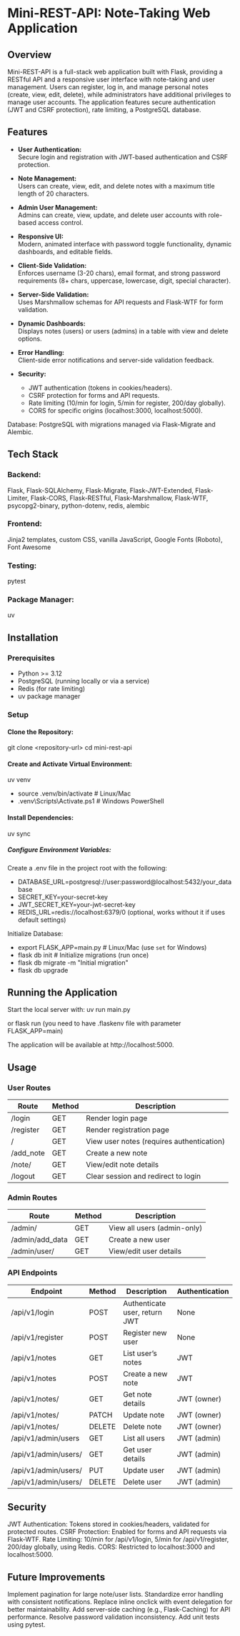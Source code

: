 # Mini-REST-API: Note-Taking Web Application
## Overview
Mini-REST-API is a full-stack web application built with Flask, providing a RESTful API and a responsive user interface with note-taking and user management. Users can register, log in, and manage personal notes (create, view, edit, delete), while administrators have additional privileges to manage user accounts. The application features secure authentication (JWT and CSRF protection), rate limiting, a PostgreSQL database.
## Features

- **User Authentication:**  
  Secure login and registration with JWT-based authentication and CSRF protection.

- **Note Management:**  
  Users can create, view, edit, and delete notes with a maximum title length of 20 characters.

- **Admin User Management:**  
  Admins can create, view, update, and delete user accounts with role-based access control.

- **Responsive UI:**  
  Modern, animated interface with password toggle functionality, dynamic dashboards, and editable fields.

- **Client-Side Validation:**  
  Enforces username (3-20 chars), email format, and strong password requirements (8+ chars, uppercase, lowercase, digit, special character).

- **Server-Side Validation:**  
  Uses Marshmallow schemas for API requests and Flask-WTF for form validation.

- **Dynamic Dashboards:**  
  Displays notes (users) or users (admins) in a table with view and delete options.

- **Error Handling:**  
  Client-side error notifications and server-side validation feedback.

- **Security:**  
  - JWT authentication (tokens in cookies/headers).  
  - CSRF protection for forms and API requests.  
  - Rate limiting (10/min for login, 5/min for register, 200/day globally).  
  - CORS for specific origins (localhost:3000, localhost:5000).


Database: PostgreSQL with migrations managed via Flask-Migrate and Alembic.

## Tech Stack


### Backend:
Flask, Flask-SQLAlchemy, Flask-Migrate, Flask-JWT-Extended, Flask-Limiter, Flask-CORS, Flask-RESTful, Flask-Marshmallow, Flask-WTF, psycopg2-binary, python-dotenv, redis, alembic


### Frontend:
Jinja2 templates, custom CSS, vanilla JavaScript, Google Fonts (Roboto), Font Awesome


### Testing:
pytest


### Package Manager:
uv


## Installation
### Prerequisites

- Python &gt;= 3.12
- PostgreSQL (running locally or via a service)
- Redis (for rate limiting)
- uv package manager

### Setup

#### Clone the Repository:
git clone &lt;repository-url&gt;
cd mini-rest-api


#### Create and Activate Virtual Environment:
uv venv
- source .venv/bin/activate  # Linux/Mac
- .venv\Scripts\Activate.ps1  # Windows PowerShell


#### Install Dependencies:
uv sync


##### Configure Environment Variables: 
Create a .env file in the project root with the following:
- DATABASE_URL=postgresql://user:password@localhost:5432/your_database
- SECRET_KEY=your-secret-key
- JWT_SECRET_KEY=your-jwt-secret-key
- REDIS_URL=redis://localhost:6379/0 (optional, works without it if uses default settings)


Initialize Database:
- export FLASK_APP=main.py  # Linux/Mac (use `set` for Windows)
- flask db init  # Initialize migrations (run once)
- flask db migrate -m "Initial migration"
- flask db upgrade



## Running the Application
Start the local server with:
uv run main.py

or
flask run (you need to have .flaskenv file with parameter FLASK_APP=main)

The application will be available at http://localhost:5000.
## Usage

### User Routes

| Route           | Method | Description                   |
|-----------------|--------|-------------------------------|
| /login          | GET    | Render login page             |
| /register       | GET    | Render registration page      |
| /               | GET    | View user notes (requires authentication) |
| /add_note       | GET    | Create a new note             |
| /note/<id>      | GET    | View/edit note details        |
| /logout         | GET    | Clear session and redirect to login |


### Admin Routes

| Route             | Method | Description              |
|-------------------|--------|--------------------------|
| /admin/           | GET    | View all users (admin-only) |
| /admin/add_data   | GET    | Create a new user         |
| /admin/user/<id>  | GET    | View/edit user details    |

### API Endpoints

| Endpoint                 | Method | Description           | Authentication |
|--------------------------|--------|-----------------------|----------------|
| /api/v1/login            | POST   | Authenticate user, return JWT | None           |
| /api/v1/register         | POST   | Register new user      | None           |
| /api/v1/notes            | GET    | List user’s notes      | JWT            |
| /api/v1/notes            | POST   | Create a new note      | JWT            |
| /api/v1/notes/<id>       | GET    | Get note details       | JWT (owner)    |
| /api/v1/notes/<id>       | PATCH  | Update note            | JWT (owner)    |
| /api/v1/notes/<id>       | DELETE | Delete note            | JWT (owner)    |
| /api/v1/admin/users      | GET    | List all users         | JWT (admin)    |
| /api/v1/admin/users/<id> | GET    | Get user details       | JWT (admin)    |
| /api/v1/admin/users/<id> | PUT    | Update user            | JWT (admin)    |
| /api/v1/admin/users/<id> | DELETE | Delete user            | JWT (admin)    |


## Security

JWT Authentication: Tokens stored in cookies/headers, validated for protected routes.
CSRF Protection: Enabled for forms and API requests via Flask-WTF.
Rate Limiting: 10/min for /api/v1/login, 5/min for /api/v1/register, 200/day globally, using Redis.
CORS: Restricted to localhost:3000 and localhost:5000.

## Future Improvements

Implement pagination for large note/user lists.
Standardize error handling with consistent notifications.
Replace inline onclick with event delegation for better maintainability.
Add server-side caching (e.g., Flask-Caching) for API performance.
Resolve password validation inconsistency.
Add unit tests using pytest.

